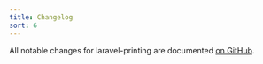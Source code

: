 ```yaml
---
title: Changelog
sort: 6
---
```


All notable changes for laravel-printing are documented [on GitHub](https://github.com/rawilk/laravel-printing/blob/main/CHANGELOG.md).
